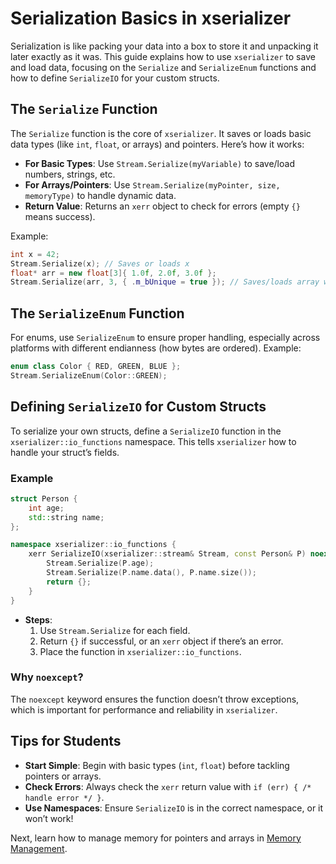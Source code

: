 # Serialization Basics in xserializer

Serialization is like packing your data into a box to store it and unpacking it later exactly as it was. This guide explains how to use `xserializer` to save and load data, focusing on the `Serialize` and `SerializeEnum` functions and how to define `SerializeIO` for your custom structs.

## The `Serialize` Function

The `Serialize` function is the core of `xserializer`. It saves or loads basic data types (like `int`, `float`, or arrays) and pointers. Here’s how it works:

- **For Basic Types**: Use `Stream.Serialize(myVariable)` to save/load numbers, strings, etc.
- **For Arrays/Pointers**: Use `Stream.Serialize(myPointer, size, memoryType)` to handle dynamic data.
- **Return Value**: Returns an `xerr` object to check for errors (empty `{}` means success).

Example:
```cpp
int x = 42;
Stream.Serialize(x); // Saves or loads x
float* arr = new float[3]{ 1.0f, 2.0f, 3.0f };
Stream.Serialize(arr, 3, { .m_bUnique = true }); // Saves/loads array with unique memory
```

## The `SerializeEnum` Function

For enums, use `SerializeEnum` to ensure proper handling, especially across platforms with different endianness (how bytes are ordered). Example:

```cpp
enum class Color { RED, GREEN, BLUE };
Stream.SerializeEnum(Color::GREEN);
```

## Defining `SerializeIO` for Custom Structs

To serialize your own structs, define a `SerializeIO` function in the `xserializer::io_functions` namespace. This tells `xserializer` how to handle your struct’s fields.

### Example

```cpp
struct Person {
    int age;
    std::string name;
};

namespace xserializer::io_functions {
    xerr SerializeIO(xserializer::stream& Stream, const Person& P) noexcept {
        Stream.Serialize(P.age);
        Stream.Serialize(P.name.data(), P.name.size());
        return {};
    }
}
```

- **Steps**:
  1. Use `Stream.Serialize` for each field.
  2. Return `{}` if successful, or an `xerr` object if there’s an error.
  3. Place the function in `xserializer::io_functions`.

### Why `noexcept`?

The `noexcept` keyword ensures the function doesn’t throw exceptions, which is important for performance and reliability in `xserializer`.

## Tips for Students

- **Start Simple**: Begin with basic types (`int`, `float`) before tackling pointers or arrays.
- **Check Errors**: Always check the `xerr` return value with `if (err) { /* handle error */ }`.
- **Use Namespaces**: Ensure `SerializeIO` is in the correct namespace, or it won’t work!

Next, learn how to manage memory for pointers and arrays in [Memory Management](MemoryManagement.md).